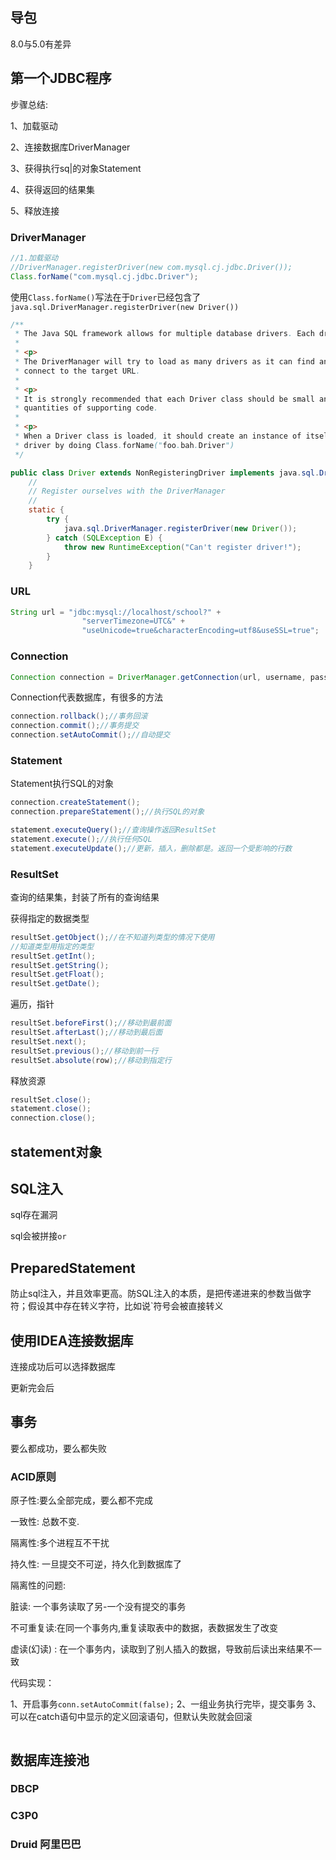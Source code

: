## 导包

8.0与5.0有差异



## 第一个JDBC程序

步骤总结:

1、加载驱动

2、连接数据库DriverManager

3、获得执行sq|的对象Statement

4、获得返回的结果集

5、释放连接

### DriverManager

```java
//1.加载驱动
//DriverManager.registerDriver(new com.mysql.cj.jdbc.Driver());
Class.forName("com.mysql.cj.jdbc.Driver");
```

使用`Class.forName()`写法在于`Driver`已经包含了`java.sql.DriverManager.registerDriver(new Driver())`

```java
/**
 * The Java SQL framework allows for multiple database drivers. Each driver should supply a class that implements the Driver interface
 * 
 * <p>
 * The DriverManager will try to load as many drivers as it can find and then for any given connection request, it will ask each driver in turn to try to
 * connect to the target URL.
 * 
 * <p>
 * It is strongly recommended that each Driver class should be small and standalone so that the Driver class can be loaded and queried without bringing in vast
 * quantities of supporting code.
 * 
 * <p>
 * When a Driver class is loaded, it should create an instance of itself and register it with the DriverManager. This means that a user can load and register a
 * driver by doing Class.forName("foo.bah.Driver")
 */
```

```java
public class Driver extends NonRegisteringDriver implements java.sql.Driver {
    //
    // Register ourselves with the DriverManager
    //
    static {
        try {
            java.sql.DriverManager.registerDriver(new Driver());
        } catch (SQLException E) {
            throw new RuntimeException("Can't register driver!");
        }
    }
```

### URL

```java
String url = "jdbc:mysql://localhost/school?" +
                "serverTimezone=UTC&" +
                "useUnicode=true&characterEncoding=utf8&useSSL=true";
```

### Connection

```java
Connection connection = DriverManager.getConnection(url, username, password);
```

Connection代表数据库，有很多的方法

```java
connection.rollback();//事务回滚
connection.commit();//事务提交
connection.setAutoCommit();//自动提交
```



### Statement

Statement执行SQL的对象

```java
connection.createStatement();
connection.prepareStatement();//执行SQL的对象
```

```java
statement.executeQuery();//查询操作返回ResultSet
statement.execute();//执行任何SQL
statement.executeUpdate();//更新，插入，删除都是。返回一个受影响的行数
```



### ResultSet

查询的结果集，封装了所有的查询结果

获得指定的数据类型

```java
resultSet.getObject();//在不知道列类型的情况下使用
//知道类型用指定的类型
resultSet.getInt();
resultSet.getString();
resultSet.getFloat();
resultSet.getDate();
```

遍历，指针

```java
resultSet.beforeFirst();//移动到最前面
resultSet.afterLast();//移动到最后面
resultSet.next();
resultSet.previous();//移动到前一行
resultSet.absolute(row);//移动到指定行
```



释放资源

```java
resultSet.close();
statement.close();
connection.close();
```



## statement对象





## SQL注入

sql存在漏洞

sql会被拼接`or`



## PreparedStatement

防止sql注入，并且效率更高。防SQL注入的本质，是把传递进来的参数当做字符；假设其中存在转义字符，比如说`符号会被直接转义



## 使用IDEA连接数据库

连接成功后可以选择数据库



更新完会后





## 事务

要么都成功，要么都失败

### ACID原则

原子性:要么全部完成，要么都不完成

一致性: 总数不变.

隔离性:多个进程互不干扰

持久性: 一旦提交不可逆，持久化到数据库了



隔离性的问题:

脏读: 一个事务读取了另-一个没有提交的事务

不可重复读:在同一个事务内,重复读取表中的数据，表数据发生了改变

虚读(幻读) : 在一个事务内，读取到了别人插入的数据，导致前后读出来结果不一致



代码实现：

1、开启事务`conn.setAutoCommit(false);`
2、一组业务执行完毕，提交事务
3、可以在catch语句中显示的定义回滚语句，但默认失败就会回滚

```java

```



## 数据库连接池

### DBCP

### C3P0

### Druid 阿里巴巴